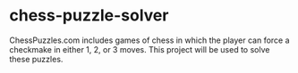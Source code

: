 # chess-puzzle-solver
ChessPuzzles.com includes games of chess in which the player can force a checkmake in either 1, 2, or 3 moves. This project will be used to solve these puzzles.

